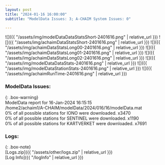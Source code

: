 ```yaml
---
layout: post
title: "2024-01-16 16:00:00"
subtitle: "ModelData Issues: 3; A-CHAIM System Issues: 0"

---
```


![]({{ "/assets/img/modelDataDataStatsShort-2401616.png" | relative_url }})
![]({{ "/assets/img/achaimDataStatsShort-2401616.png" | relative_url }})
![]({{ "/assets/img/achaimDataStatsLong00-2401616.png" | relative_url }})
![]({{ "/assets/img/achaimDataStatsLong01-2401616.png" | relative_url }})
![]({{ "/assets/img/achaimDataStatsLong02-2401616.png" | relative_url }})
![]({{ "/assets/img/modelDataDataStats-2401616.png" | relative_url }})
![]({{ "/assets/img/modelDataStationStats-2401616.png" | relative_url }})
![]({{ "/assets/img/achaimRunTime-2401616.png" | relative_url }})


### ModelData Issues:  
  
{: .box-warning}  
 ModelData report for 16-Jan-2024 16:15:15   
 /home2/achaim1/A-CHAIM/modelData/2024/016/16/modelData.mat   
 0% of all possible stations for IONO were downloaded. x3470   
 0% of all possible stations for SENTINEL were downloaded. x1190   
 0% of all possible stations for KARTVERKET were downloaded. x7691   
  


### Logs:  
  
{: .box-note}  
[Logs.zip]({{ "/assets/other/logs.zip" | relative_url }})  
[Log Info]({{ "/logInfo" | relative_url }})  
